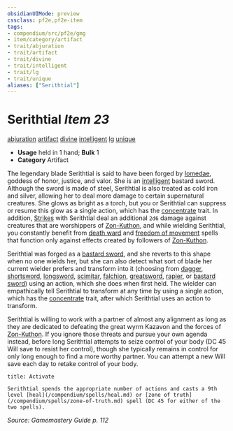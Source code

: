 ```yaml
---
obsidianUIMode: preview
cssclass: pf2e,pf2e-item
tags:
- compendium/src/pf2e/gmg
- item/category/artifact
- trait/abjuration
- trait/artifact
- trait/divine
- trait/intelligent
- trait/lg
- trait/unique
aliases: ["Serithtial"]
---
```

# Serithtial *Item 23*  
[abjuration](/rules/traits/abjuration.md)  [artifact](/rules/traits/artifact-gmg.md)  [divine](/rules/traits/divine.md)  [intelligent](/rules/traits/intelligent-gmg.md)  [lg](/rules/traits/lawful-goo-b1.md)  [unique](/rules/traits/unique.md)  

- **Usage** held in 1 hand; **Bulk** 1
- **Category** Artifact

The legendary blade Serithtial is said to have been forged by [Iomedae](/compendium/setting/deities/iomedae.md), goddess of honor, justice, and valor. She is an [intelligent](/rules/traits/intelligent-gmg.md) bastard sword. Although the sword is made of steel, Serithtial is also treated as cold iron and silver, allowing her to deal more damage to certain supernatural creatures. She glows as bright as a torch, but you or Serithtial can suppress or resume this glow as a single action, which has the [concentrate](/rules/traits/concentrate.md) trait. In addition, [Strikes](/rules/actions/strike.md) with Serithtial deal an additional `2d6` damage against creatures that are worshippers of [Zon-Kuthon](/compendium/setting/deities/zon-kuthon.md), and while wielding Serithtial, you constantly benefit from [death ward](/compendium/spells/death-ward.md) and [freedom of movement](/compendium/spells/freedom-of-movement.md) spells that function only against effects created by followers of [Zon-Kuthon](/compendium/setting/deities/zon-kuthon.md).

Serithtial was forged as a [bastard sword](/compendium/equipment/items/bastard-sword.md), and she reverts to this shape when no one wields her, but she can also detect what sort of blade her current wielder prefers and transform into it (choosing from [dagger](/compendium/equipment/items/dagger.md), [shortsword](/compendium/equipment/items/shortsword.md), [longsword](/compendium/equipment/items/longsword.md), [scimitar](/compendium/equipment/items/scimitar.md), [falchion](/compendium/equipment/items/falchion.md), [greatsword](/compendium/equipment/items/greatsword.md), [rapier](/compendium/equipment/items/rapier.md), or [bastard sword](/compendium/equipment/items/bastard-sword.md)) using an action, which she does when first held. The wielder can empathically tell Serithtial to transform at any time by using a single action, which has the [concentrate](/rules/traits/concentrate.md) trait, after which Serithtial uses an action to transform.

Serithtial is willing to work with a partner of almost any alignment as long as they are dedicated to defeating the great wyrm Kazavon and the forces of [Zon-Kuthon](/compendium/setting/deities/zon-kuthon.md). If you ignore those threats and pursue your own agenda instead, before long Serithtial attempts to seize control of your body (DC 45 Will save to resist her control), though she typically remains in control for only long enough to find a more worthy partner. You can attempt a new Will save each day to retake control of your body.

```ad-embed-ability
title: Activate

Serithtial spends the appropriate number of actions and casts a 9th level [heal](/compendium/spells/heal.md) or [zone of truth](/compendium/spells/zone-of-truth.md) spell (DC 45 for either of the two spells).
```

*Source: Gamemastery Guide p. 112*